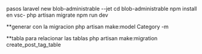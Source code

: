 pasos
laravel new blob-administrable --jet
cd blob-administrable
npm install
en vsc- php artisan migrate
npm run dev

**generar con la migracion
php artisan make:model Category -m

**tabla para relacionar las tablas
php artisan make:migration create_post_tag_table
